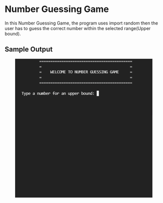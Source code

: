 # Number Guessing Game
<p>In this Number Guessing Game, the program uses import random then the user has to guess the correct number within the selected range(Upper bound).</p>

## Sample Output
<p align="center">
  <img src="https://github.com/christine-lehmann/Python-Mini-Projects/blob/main/images/number%20guess.gif?raw=true">
</p>
